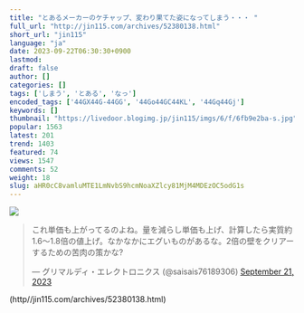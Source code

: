 ```yaml
---
title: "とあるメーカーのケチャップ、変わり果てた姿になってしまう・・・ "
full_url: "http://jin115.com/archives/52380138.html"
short_url: "jin115"
language: "ja"
date: 2023-09-22T06:30:30+0900
lastmod: 
draft: false
author: []
categories: []
tags: ['しまう', 'とある', 'なっ']
encoded_tags: ['44GX44G-44GG', '44Go44GC44KL', '44Gq44Gj']
keywords: []
thumbnail: "https://livedoor.blogimg.jp/jin115/imgs/6/f/6fb9e2ba-s.jpg"
popular: 1563
latest: 201
trend: 1403
featured: 74
views: 1547
comments: 52
weight: 18
slug: aHR0cC8vamluMTE1LmNvbS9hcmNoaXZlcy81MjM4MDEzOC5odG1s
---
```


![](https://livedoor.blogimg.jp/jin115/imgs/6/f/6fb9e2ba-s.jpg)

<blockquote class='twitter-tweet'><p lang='ja' dir='ltr'>これ単価も上がってるのよね。量を減らし単価も上げ、計算したら実質約1.6〜1.8倍の値上げ。なかなかにエグいものがあるな。2倍の壁をクリアーするための苦肉の策かな?</p>— グリマルディ・エレクトロニクス (@saisais76189306) <a href='https//twitter.com/saisais76189306/status/1704677850882974044?ref_src=twsrc%5Etfw'>September 21, 2023</a></blockquote> 

(http//jin115.com/archives/52380138.html)
